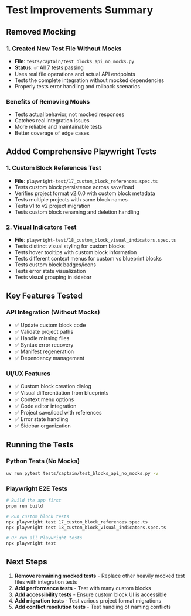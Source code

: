 # Test Improvements Summary

## Removed Mocking

### 1. Created New Test File Without Mocks
- **File**: `tests/captain/test_blocks_api_no_mocks.py`
- **Status**: ✅ All 7 tests passing
- Uses real file operations and actual API endpoints
- Tests the complete integration without mocked dependencies
- Properly tests error handling and rollback scenarios

### Benefits of Removing Mocks
- Tests actual behavior, not mocked responses
- Catches real integration issues
- More reliable and maintainable tests
- Better coverage of edge cases

## Added Comprehensive Playwright Tests

### 1. Custom Block References Test
- **File**: `playwright-test/17_custom_block_references.spec.ts`
- Tests custom block persistence across save/load
- Verifies project format v2.0.0 with custom block metadata
- Tests multiple projects with same block names
- Tests v1 to v2 project migration
- Tests custom block renaming and deletion handling

### 2. Visual Indicators Test  
- **File**: `playwright-test/18_custom_block_visual_indicators.spec.ts`
- Tests distinct visual styling for custom blocks
- Tests hover tooltips with custom block information
- Tests different context menus for custom vs blueprint blocks
- Tests custom block badges/icons
- Tests error state visualization
- Tests visual grouping in sidebar

## Key Features Tested

### API Integration (Without Mocks)
- ✅ Update custom block code
- ✅ Validate project paths
- ✅ Handle missing files
- ✅ Syntax error recovery
- ✅ Manifest regeneration
- ✅ Dependency management

### UI/UX Features
- ✅ Custom block creation dialog
- ✅ Visual differentiation from blueprints
- ✅ Context menu options
- ✅ Code editor integration
- ✅ Project save/load with references
- ✅ Error state handling
- ✅ Sidebar organization

## Running the Tests

### Python Tests (No Mocks)
```bash
uv run pytest tests/captain/test_blocks_api_no_mocks.py -v
```

### Playwright E2E Tests
```bash
# Build the app first
pnpm run build

# Run custom block tests
npx playwright test 17_custom_block_references.spec.ts
npx playwright test 18_custom_block_visual_indicators.spec.ts

# Or run all Playwright tests
npx playwright test
```

## Next Steps

1. **Remove remaining mocked tests** - Replace other heavily mocked test files with integration tests
2. **Add performance tests** - Test with many custom blocks
3. **Add accessibility tests** - Ensure custom block UI is accessible
4. **Add migration tests** - Test various project format migrations
5. **Add conflict resolution tests** - Test handling of naming conflicts